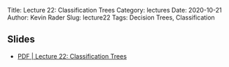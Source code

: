 Title: Lecture 22: Classification Trees
Category: lectures
Date: 2020-10-21
Author: Kevin Rader
Slug: lecture22
Tags: Decision Trees, Classification


## Slides
- [PDF | Lecture 22: Classification Trees]({attach}slides/Lecture22_decision_trees.pdf)
